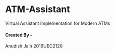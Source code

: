 # ATM-Assistant
Virtual Assistant Implementation for Modern ATMs


#### Created By - 

Anudish Jain 2016UEC2120
